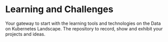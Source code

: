 # Learning and Challenges
Your gateway to start with the learning tools and technologies on the Data on Kubernetes Landscape. The repository to record, show and exhibit your projects and ideas.


